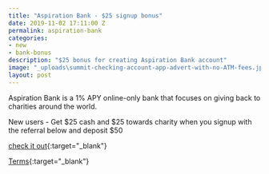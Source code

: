 ```yaml
---
title: "Aspiration Bank - $25 signup bonus"
date: 2019-11-02 17:11:00 Z
permalink: aspiration-bank
categories:
- new
- bank-bonus
description: "$25 bonus for creating Aspiration Bank account"
image: "_uploads\summit-checking-account-app-advert-with-no-ATM-fees.jpg"
layout: post
---
```


Aspiration Bank is a 1% APY online-only bank that focuses on giving back to charities around the world. 

New users - Get $25 cash and $25 towards charity when you signup with the referral below and deposit $50


[check it out](https://my.aspiration.com/welcome/DRAKF86XYW23ASHA){:target="_blank"}

[Terms](https://my.aspiration.com/faq/Opening-an-Account%3EGetting-Started%3EWhat-is-your-referral-program-){:target="_blank"}